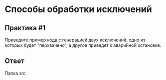 # Способы обработки исключений

## Практика #1

Приведите пример кода с генерацией двух исключений, одно из которых будет "перхвачено", а другое приведет к аварийной остановке.

## Ответ

Папка src